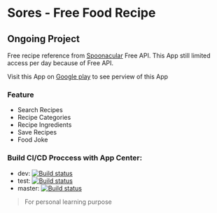 # Sores - Free Food Recipe
## Ongoing Project

Free recipe reference from <a href="https://spoonacular.com/">Spoonacular</a> Free API. This App still limited access per day because of Free API.

Visit this App on <a href="https://play.google.com/store/apps/details?id=com.socialite.sores">Google play</a> to see perview of this App
    
### Feature
- Search Recipes
- Recipe Categories
- Recipe Ingredients
- Save Recipes
- Food Joke

### Build CI/CD Proccess with App Center:
 - dev: [![Build status](https://build.appcenter.ms/v0.1/apps/063c6973-9c19-44d6-bc4a-cbb46494c90b/branches/dev/badge)](https://appcenter.ms)
 - test: [![Build status](https://build.appcenter.ms/v0.1/apps/063c6973-9c19-44d6-bc4a-cbb46494c90b/branches/test/badge)](https://appcenter.ms)<br>
 - master: [![Build status](https://build.appcenter.ms/v0.1/apps/063c6973-9c19-44d6-bc4a-cbb46494c90b/branches/master/badge)](https://appcenter.ms)

> For personal learning purpose
